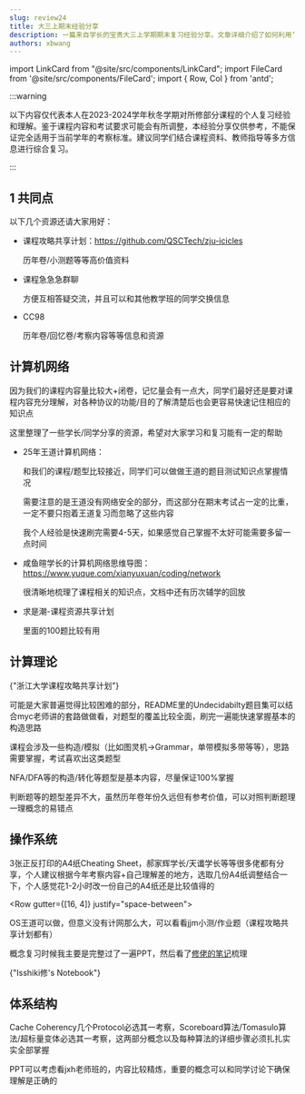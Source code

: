 ```yaml
---
slug: review24
title: 大三上期末经验分享
description: 一篇来自学长的宝贵大三上学期期末复习经验分享。文章详细介绍了如何利用‘课程攻略共享计划’、课程群聊和CC98等资源进行高效复习，并针对‘计算机网络’课程提出了具体的学习建议和注意事项，为同学们的期末备考提供了重要参考。
authors: xbwang
---
```


import LinkCard from "@site/src/components/LinkCard";
import FileCard from '@site/src/components/FileCard';
import { Row, Col } from 'antd';


:::warning

以下内容仅代表本人在2023-2024学年秋冬学期对所修部分课程的个人复习经验和理解。鉴于课程内容和考试要求可能会有所调整，本经验分享仅供参考，不能保证完全适用于当前学年的考察标准。建议同学们结合课程资料、教师指导等多方信息进行综合复习。

:::

<!-- truncate -->

## 1 共同点

以下几个资源还请大家用好：

* 课程攻略共享计划：https://github.com/QSCTech/zju-icicles

  历年卷/小测题等等高价值资料

* 课程急急急群聊

  方便互相答疑交流，并且可以和其他教学班的同学交换信息

* CC98

  历年卷/回忆卷/考察内容等等信息和资源



## 计算机网络

因为我们的课程内容量比较大+闭卷，记忆量会有一点大，同学们最好还是要对课程内容充分理解，对各种协议的功能/目的了解清楚后也会更容易快速记住相应的知识点

这里整理了一些学长/同学分享的资源，希望对大家学习和复习能有一定的帮助

* 25年王道计算机网络：

  和我们的课程/题型比较接近，同学们可以做做王道的题目测试知识点掌握情况

  需要注意的是王道没有网络安全的部分，而这部分在期末考试占一定的比重，一定不要只抱着王道复习而忽略了这些内容

  我个人经验是快速刷完需要4-5天，如果感觉自己掌握不太好可能需要多留一点时间

* 咸鱼暄学长的计算机网络思维导图：https://www.yuque.com/xianyuxuan/coding/network

  很清晰地梳理了课程相关的知识点，文档中还有历次辅学的回放

* 求是潮-课程资源共享计划

  里面的100题比较有用

## 计算理论

<LinkCard title="计算理论" url="https://github.com/QSCTech/zju-icicles/tree/master/%E8%AE%A1%E7%AE%97%E7%90%86%E8%AE%BA"  icon="https://github.githubassets.com/favicons/favicon.svg">
    {"浙江大学课程攻略共享计划"}
</LinkCard>


可能是大家普遍觉得比较困难的部分，README里的Undecidabilty题目集可以结合myc老师讲的套路做做看，对题型的覆盖比较全面，刷完一遍能快速掌握基本的构造思路

课程会涉及一些构造/模拟（比如图灵机→Grammar，单带模拟多带等等），思路需要掌握，考试喜欢出这类题型

NFA/DFA等的构造/转化等题型是基本内容，尽量保证100%掌握

判断题等的题型差异不大，虽然历年卷年份久远但有参考价值，可以对照判断题理一理概念的易错点



## 操作系统

3张正反打印的A4纸Cheating Sheet，郝家辉学长/天谶学长等等很多佬都有分享，个人建议根据今年考察内容+自己理解差的地方，选取几份A4纸调整结合一下，个人感觉花1-2小时改一份自己的A4纸还是比较值得的


<Row gutter={[16, 4]} justify="space-between">
<Col xs={24} sm={24} md={12} lg={24} xl={12} xxl={12}>
<FileCard file_type={'github'} name={'郝家辉学长 分享A4'} size={'114755'} link={"https://github.com/QSCTech/zju-icicles/blob/master/操作系统/考试复习资料/郝家辉 A4.docx"} />
</Col>
<Col xs={24} sm={24} md={12} lg={24} xl={12} xxl={12}>
<FileCard file_type={'github'} name={'天谶学长 分享A4'} size={'114755'} link={"https://www.cc98.org/topic/5794803"} />
</Col>
</Row>

OS王道可以做，但意义没有计网那么大，可以看看jjm小测/作业题（课程攻略共享计划都有）

概念复习时候我主要是完整过了一遍PPT，然后看了[修佬的笔记](https://www.cc98.org/topic/5773562)梳理

<LinkCard title="修佬 操作系统笔记" url="https://note.isshikih.top/cour_note/D3QD_OperatingSystem/"  icon="https://note.isshikih.top/_assets/iro/IroPatch_Brown.ico">
    {"Isshiki修's Notebook"}
</LinkCard>

## 体系结构
Cache Coherency几个Protocol必选其一考察，Scoreboard算法/Tomasulo算法/超标量变体必选其一考察，这两部分概念以及每种算法的详细步骤必须扎扎实实全部掌握

PPT可以考虑看jxh老师班的，内容比较精炼，重要的概念可以和同学讨论下确保理解是正确的
